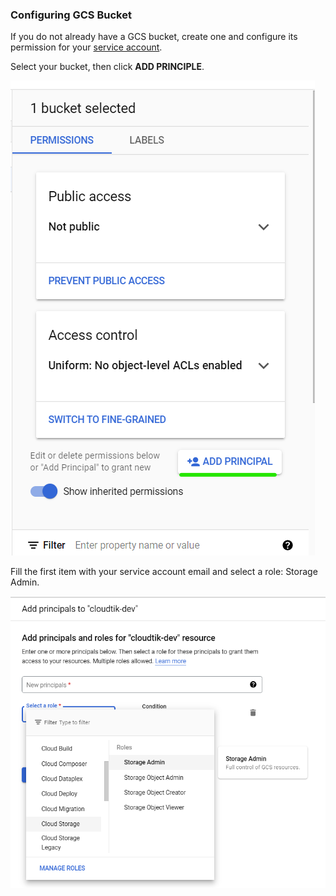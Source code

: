 ### Configuring GCS Bucket

If you do not already have a GCS bucket, create one and configure its permission for your [service account](https://cloud.google.com/docs/authentication/getting-started#creating_a_service_account).

Select your bucket, then click **ADD PRINCIPLE**.

![gcs-bucket](../../image/gcs-bucket.png)

Fill the first item with your service account email and select a role: Storage Admin.

![gcs-bucket-principle](../../image/gcs-bucket-principle.png)
